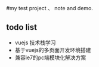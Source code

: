 #my test project 、 note and demo.

## todo list
- vuejs 技术栈学习
- 基于vuejs的多页面开发环境搭建
- 兼容ie7的pc端模块化解决方案
